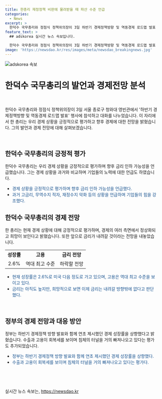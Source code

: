 ```yaml
---
title: 한총리 재정정책 비판에 물려받을 때 파산 수준 언급
categories:
  - News
excerpt: >
  한덕수 국무총리와 정점식 정책위의장이 3일 하반기 경제정책방향 및 역동경제 로드맵 발표 행사에 참석, 대화했다. 한 총리는 우리 경제 상황을 긍정적으로 평가하며 향후 금리 인하 가능성을 언급했다. 과거의 어려움을 극복하며 현재 경제가 상황이 좋아졌으며, 성장률과 고용률이 상승 중이라며 향후 금리 인하에 대한 희망적인 전망을 내다봤다. 이번 행사는 경제 성장률 상향과 수출, 고용 회복 등으로 경제가 회복되고 있다는 점을 강조했다.
feature_text: >
  ## adskorea 실시간 뉴스 속보입니다.

  한덕수 국무총리와 정점식 정책위의장이 3일 하반기 경제정책방향 및 역동경제 로드맵 발표 행사에 참석, 대화했다. 한 총리는 우리 경제 상황을 긍정적으로 평가하며 향후 금리 인하 가능성을 언급했다. 과거의 어려움을 극복하며 현재 경제가 상황이 좋아졌으며, 성장률과 고용률이 상승 중이라며 향후 금리 인하에 대한 희망적인 전망을 내다봤다. 이번 행사는 경제 성장률 상향과 수출, 고용 회복 등으로 경제가 회복되고 있다는 점을 강조했다.
image: 'https://newsdao.kr/res/images/meta/newsdao_breakingnews.jpg'
---
```


<p><img src="https://newsdao.kr/res/images/meta/newsdao_breakingnews.jpg" alt="adskorea 속보" /></p>

<h1 data-ke-size="size36">한덕수 국무총리의 발언과 경제전망 분석</h1>

<p data-ke-size="size16">&nbsp;</p>

<p>한덕수 국무총리와 정점식 정책위의장이 3일 서울 종로구 청와대 영빈관에서 '하반기 경제정책방향 및 역동경제 로드맵 발표' 행사에 참석하고 대화를 나누었습니다. 이 자리에서 한 총리는 우리 경제 상황을 긍정적으로 평가하고 향후 경제에 대한 전망을 밝혔습니다. 그의 발언과 경제 전망에 대해 살펴보겠습니다.</p>

<p data-ke-size="size16">&nbsp;</p>

<h2 data-ke-size="size26">한덕수 국무총리의 긍정적 평가</h2>

<p data-ke-size="size16">한덕수 국무총리는 우리 경제 상황을 긍정적으로 평가하며 향후 금리 인하 가능성을 언급했습니다. 그는 경제 상황을 과거와 비교하며 기업들의 노력에 대한 언급도 하였습니다.</p>

<ul>
<li><span style="color: #1a5490;">경제 상황을 긍정적으로 평가하며 향후 금리 인하 가능성을 언급했다.</span></li>
<li><span style="color: #1a5490;">과거 고금리, 무역수지 적자, 재정수지 악화 등의 상황을 언급하며 기업들의 힘을 강조했다.</span></li>
</ul>

<h2 data-ke-size="size26">한덕수 국무총리의 경제 전망</h2>

<p data-ke-size="size16">한 총리는 현재 경제 상황에 대해 긍정적으로 평가하며, 경제의 여러 측면에서 정상화되고 희망이 보인다고 밝혔습니다. 또한 앞으로 금리가 내려갈 것이라는 전망을 내놓았습니다.</p>

<table>
<tbody>
<tr>
<td style="text-align: center; height: 17px;"><b>성장률</b></td>
<td style="text-align: center; height: 17px;"><b>고용</b></td>
<td style="text-align: center; height: 17px;"><b>금리 전망</b></td>
</tr>
<tr>
<td style="text-align: center; height: 17px;">2.6%</td>
<td style="text-align: center; height: 17px;">역대 최고 수준</td>
<td style="text-align: center; height: 17px;">하락할 전망</td>
</tr>
</tbody>
</table>

<ul>
<li><span style="color: #1a5490;">현재 성장률은 2.6%로 미국 다음 정도로 가고 있으며, 고용은 역대 최고 수준을 보이고 있다.</span></li>
<li><span style="color: #1a5490;">금리는 아직도 높지만, 희망적으로 보면 이제 금리는 내려갈 방향밖에 없다고 판단했다.</span></li>
</ul>

<p data-ke-size="size16">&nbsp;</p>

<h2 data-ke-size="size26">정부의 경제 전망과 대응 방안</h2>

<p data-ke-size="size16">정부는 하반기 경제정책 방향 발표와 함께 연초 제시했던 경제 성장률을 상향했다고 밝혔습니다. 수출과 고용이 회복세를 보이며 침체의 터널을 거의 빠져나오고 있다는 평가도 추가되었습니다.</p>

<ul>
<li><span style="color: #1a5490;">정부는 하반기 경제정책 방향 발표와 함께 연초 제시했던 경제 성장률을 상향했다.</span></li>
<li><span style="color: #1a5490;">수출과 고용이 회복세를 보이며 침체의 터널을 거의 빠져나오고 있다는 평가다.</span></li>
</ul>

<p data-ke-size="size16">&nbsp;</p>

<p data-ke-size="size16">&nbsp;</p>
실시간 뉴스 속보는, <a href="https://newsdao.kr" rel="dofollow">https://newsdao.kr</a>


